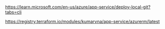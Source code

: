 https://learn.microsoft.com/en-us/azure/app-service/deploy-local-git?tabs=cli

https://registry.terraform.io/modules/kumarvna/app-service/azurerm/latest